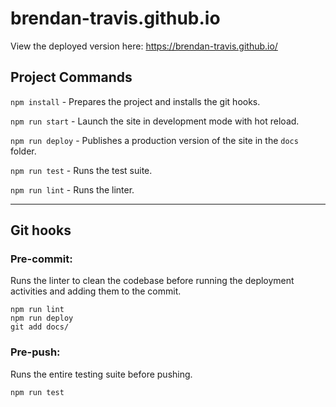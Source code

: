 # brendan-travis.github.io

View the deployed version here: https://brendan-travis.github.io/

## Project Commands

`npm install` - Prepares the project and installs the git hooks.

`npm run start` - Launch the site in development mode with hot reload.

`npm run deploy` - Publishes a production version of the site in the `docs` folder.

`npm run test` - Runs the test suite.

`npm run lint` - Runs the linter.

---

## Git hooks

### Pre-commit:
Runs the linter to clean the codebase before running the deployment activities and adding them to the commit.
```
npm run lint
npm run deploy
git add docs/
```

### Pre-push:
Runs the entire testing suite before pushing.
```
npm run test
```
